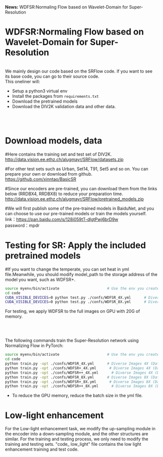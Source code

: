 
**News:** WDFSR:Normaling Flow based on Wavelet-Domain for Super-Resolution
# WDFSR:Normaling Flow based on Wavelet-Domain for Super-Resolution
<br>
We mainly design our code based on the SRFlow code. If you want to see its base code, you can go to their source code.
<br>
This oneliner will:  

- Setup a python3 virtual env  
- Install the packages from `requirements.txt`  
- Download the pretrained models  
- Download the DIV2K validation data and other data.  
<br>
<br>

# Download models, data
#Here contains the training set and test set of DIV2K.
http://data.vision.ee.ethz.ch/alugmayr/SRFlow/datasets.zip

#For other test sets such as Urban, Set14, T91, Set5 and so on. You can prepare your own or download from github.
https://github.com/xinntao/BasicSR

#Since our encoders are pre-trained, you can download them from the links below (RRDBX4, RRDBX8) to reduce your preparation time.
http://data.vision.ee.ethz.ch/alugmayr/SRFlow/pretrained_models.zip


#We will first publish some of the pre-trained models in BaiduNet, and you can choose to use our pre-trained models or train the models yourself.
link：https://pan.baidu.com/s/128i059tT-dlgtPwj6brD9w  
password：mpdr

# Testing for SR: Apply the included pretrained models
#If you want to change the temperate, you can set heat in yml file.Meanwhile, you should modify model_path to the storage address of the model you want, such as WDFSR+.
```bash
source myenv/bin/activate                      # Use the env you created using setup.sh
cd code  
CUDA_VISIBLE_DEVICES=0 python test.py ./confs/WDFSR_4X.yml      # Diverse Images 4X (Dataset Included)  
CUDA_VISIBLE_DEVICES=0 python test.py ./confs/WDFSR_8X.yml      # Diverse Images 8X (Dataset Included)
```
For testing, we apply WDFSR to the full images on GPU with 20G of memory.

<br><br>


The following commands train the Super-Resolution network using Normalizing Flow in PyTorch:
```bash
source myenv/bin/activate                      # Use the env you created using setup.sh
cd code
python train.py -opt ./confs/WDFSR_4X.yml      # Diverse Images 4X (Dataset Included)
python train.py -opt ./confs/WDFSR+_4X.yml      # Diverse Images 4X (Dataset Included)
python train.py -opt ./confs/WDFSR++_4X.yml      # Diverse Images 4X (Dataset Included)
python train.py -opt ./confs/WDFSR_8X.yml      # Diverse Images 8X (Dataset Included)
python train.py -opt ./confs/WDFSR+_8X.yml      # Diverse Images 8X (Dataset Included)
python train.py -opt ./confs/WDFSR++_8X.yml      # Diverse Images 8X (Dataset Included)
```
- To reduce the GPU memory, reduce the batch size in the yml file.
# Low-light enhancement
For the Low-light enhancement task, we modify the up-sampling module in the encoder into a down-sampling module, and the other structures are similar. For the training and testing process, we only need to modify the training and testing sets. 
"code_ low_light" file contains the low light enhancement training and test code.
